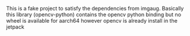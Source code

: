 This is a fake project to satisfy the dependencies from imgaug. 
Basically this library (opencv-python) contains the opencv python 
binding but no wheel is available for aarch64 however opencv is already 
install in the jetpack
